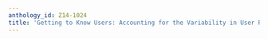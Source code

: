```yaml
---
anthology_id: Z14-1024
title: 'Getting to Know Users: Accounting for the Variability in User Ratings'
---
```

